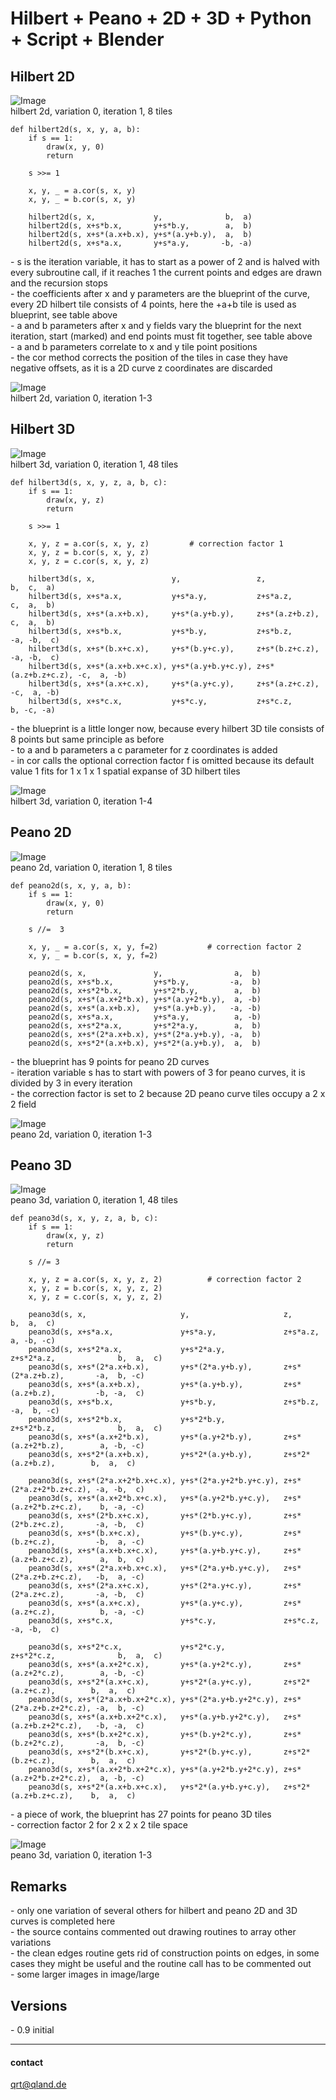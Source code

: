 # **Hilbert + Peano + 2D + 3D + Python + Script + Blender**

## **Hilbert 2D**

![Image](images/hilbert2d_var0.png)  
hilbert 2d, variation 0, iteration 1, 8 tiles

```
def hilbert2d(s, x, y, a, b):
    if s == 1:
        draw(x, y, 0)
        return

    s >>= 1

    x, y, _ = a.cor(s, x, y)           
    x, y, _ = b.cor(s, x, y)

    hilbert2d(s, x,             y,              b,  a)
    hilbert2d(s, x+s*b.x,       y+s*b.y,        a,  b)
    hilbert2d(s, x+s*(a.x+b.x), y+s*(a.y+b.y),  a,  b)
    hilbert2d(s, x+s*a.x,       y+s*a.y,       -b, -a)
```

\- s is the iteration variable, it has to start as a power of 2 and is halved with every subroutine call, if it reaches 1 the current points and edges are drawn and the recursion stops  
\- the coefficients after x and y parameters are the blueprint of the curve, every 2D hilbert tile consists of 4 points, here the +a+b tile is used as blueprint, see table above  
\- a and b parameters after x and y fields vary the blueprint for the next iteration, start (marked) and end points must fit together, see table above  
\- a and b parameters correlate to x and y tile point positions  
\- the cor method corrects the position of the tiles in case they have negative offsets, as it is a 2D curve z coordinates are discarded

![Image](images/hilbert2d_1_4r.png)  
hilbert 2d, variation 0, iteration 1-3

## **Hilbert 3D**

![Image](images/hilbert3d_var0.png)  
hilbert 3d, variation 0, iteration 1, 48 tiles

```
def hilbert3d(s, x, y, z, a, b, c):
    if s == 1:
        draw(x, y, z)
        return

    s >>= 1
    
    x, y, z = a.cor(s, x, y, z)         # correction factor 1
    x, y, z = b.cor(s, x, y, z)
    x, y, z = c.cor(s, x, y, z)

    hilbert3d(s, x,                 y,                 z,                  b,  c,  a)
    hilbert3d(s, x+s*a.x,           y+s*a.y,           z+s*a.z,            c,  a,  b)
    hilbert3d(s, x+s*(a.x+b.x),     y+s*(a.y+b.y),     z+s*(a.z+b.z),      c,  a,  b)
    hilbert3d(s, x+s*b.x,           y+s*b.y,           z+s*b.z,           -a, -b,  c)
    hilbert3d(s, x+s*(b.x+c.x),     y+s*(b.y+c.y),     z+s*(b.z+c.z),     -a, -b,  c)
    hilbert3d(s, x+s*(a.x+b.x+c.x), y+s*(a.y+b.y+c.y), z+s*(a.z+b.z+c.z), -c,  a, -b)
    hilbert3d(s, x+s*(a.x+c.x),     y+s*(a.y+c.y),     z+s*(a.z+c.z),     -c,  a, -b)
    hilbert3d(s, x+s*c.x,           y+s*c.y,           z+s*c.z,            b, -c, -a)
```

\- the blueprint is a little longer now, because every hilbert 3D tile consists of 8 points but same principle as before  
\- to a and b parameters a c parameter for z coordinates is added  
\- in cor calls the optional correction factor f is omitted because its default value 1 fits for 1 x 1 x 1 spatial expanse of 3D hilbert tiles

![Image](images/hilbert3d_1_4r.png)  
hilbert 3d, variation 0, iteration 1-4

## **Peano 2D**

![Image](images/peano2d_var0.png)  
peano 2d, variation 0, iteration 1, 8 tiles

```
def peano2d(s, x, y, a, b):
    if s == 1:
        draw(x, y, 0)
        return

    s //=  3

    x, y, _ = a.cor(s, x, y, f=2)           # correction factor 2
    x, y, _ = b.cor(s, x, y, f=2)

    peano2d(s, x,               y,                a,  b)
    peano2d(s, x+s*b.x,         y+s*b.y,         -a,  b)
    peano2d(s, x+s*2*b.x,       y+s*2*b.y,        a,  b)
    peano2d(s, x+s*(a.x+2*b.x), y+s*(a.y+2*b.y),  a, -b)
    peano2d(s, x+s*(a.x+b.x),   y+s*(a.y+b.y),   -a, -b)
    peano2d(s, x+s*a.x,         y+s*a.y,          a, -b)
    peano2d(s, x+s*2*a.x,       y+s*2*a.y,        a,  b)
    peano2d(s, x+s*(2*a.x+b.x), y+s*(2*a.y+b.y), -a,  b)
    peano2d(s, x+s*2*(a.x+b.x), y+s*2*(a.y+b.y),  a,  b)
```

\- the blueprint has 9 points for peano 2D curves  
\- iteration variable s has to start with powers of 3 for peano curves, it is divided by 3 in every iteration  
\- the correction factor is set to 2 because 2D peano curve tiles occupy a 2 x 2 field

![Image](images/peano2d_1_3r.png)  
peano 2d, variation 0, iteration 1-3

## **Peano 3D**

![Image](images/peano3d_var0.png)  
peano 3d, variation 0, iteration 1, 48 tiles

```
def peano3d(s, x, y, z, a, b, c):
    if s == 1:
        draw(x, y, z)
        return

    s //= 3

    x, y, z = a.cor(s, x, y, z, 2)          # correction factor 2
    x, y, z = b.cor(s, x, y, z, 2)
    x, y, z = c.cor(s, x, y, z, 2)

    peano3d(s, x,                     y,                     z,                      b,  a,  c)
    peano3d(s, x+s*a.x,               y+s*a.y,               z+s*a.z,                a, -b, -c)
    peano3d(s, x+s*2*a.x,             y+s*2*a.y,             z+s*2*a.z,              b,  a,  c)
    peano3d(s, x+s*(2*a.x+b.x),       y+s*(2*a.y+b.y),       z+s*(2*a.z+b.z),       -a,  b, -c)
    peano3d(s, x+s*(a.x+b.x),         y+s*(a.y+b.y),         z+s*(a.z+b.z),         -b, -a,  c)
    peano3d(s, x+s*b.x,               y+s*b.y,               z+s*b.z,               -a,  b, -c)
    peano3d(s, x+s*2*b.x,             y+s*2*b.y,             z+s*2*b.z,              b,  a,  c)
    peano3d(s, x+s*(a.x+2*b.x),       y+s*(a.y+2*b.y),       z+s*(a.z+2*b.z),        a, -b, -c)
    peano3d(s, x+s*2*(a.x+b.x),       y+s*2*(a.y+b.y),       z+s*2*(a.z+b.z),        b,  a,  c)
    
    peano3d(s, x+s*(2*a.x+2*b.x+c.x), y+s*(2*a.y+2*b.y+c.y), z+s*(2*a.z+2*b.z+c.z), -a, -b,  c)
    peano3d(s, x+s*(a.x+2*b.x+c.x),   y+s*(a.y+2*b.y+c.y),   z+s*(a.z+2*b.z+c.z),    b, -a, -c)
    peano3d(s, x+s*(2*b.x+c.x),       y+s*(2*b.y+c.y),       z+s*(2*b.z+c.z),       -a, -b,  c)
    peano3d(s, x+s*(b.x+c.x),         y+s*(b.y+c.y),         z+s*(b.z+c.z),         -b,  a, -c)
    peano3d(s, x+s*(a.x+b.x+c.x),     y+s*(a.y+b.y+c.y),     z+s*(a.z+b.z+c.z),      a,  b,  c)
    peano3d(s, x+s*(2*a.x+b.x+c.x),   y+s*(2*a.y+b.y+c.y),   z+s*(2*a.z+b.z+c.z),   -b,  a, -c)
    peano3d(s, x+s*(2*a.x+c.x),       y+s*(2*a.y+c.y),       z+s*(2*a.z+c.z),       -a, -b,  c)
    peano3d(s, x+s*(a.x+c.x),         y+s*(a.y+c.y),         z+s*(a.z+c.z),          b, -a, -c)
    peano3d(s, x+s*c.x,               y+s*c.y,               z+s*c.z,               -a, -b,  c)

    peano3d(s, x+s*2*c.x,             y+s*2*c.y,             z+s*2*c.z,              b,  a,  c)
    peano3d(s, x+s*(a.x+2*c.x),       y+s*(a.y+2*c.y),       z+s*(a.z+2*c.z),        a, -b, -c)
    peano3d(s, x+s*2*(a.x+c.x),       y+s*2*(a.y+c.y),       z+s*2*(a.z+c.z),        b,  a,  c)
    peano3d(s, x+s*(2*a.x+b.x+2*c.x), y+s*(2*a.y+b.y+2*c.y), z+s*(2*a.z+b.z+2*c.z), -a,  b, -c)
    peano3d(s, x+s*(a.x+b.x+2*c.x),   y+s*(a.y+b.y+2*c.y),   z+s*(a.z+b.z+2*c.z),   -b, -a,  c)
    peano3d(s, x+s*(b.x+2*c.x),       y+s*(b.y+2*c.y),       z+s*(b.z+2*c.z),       -a,  b, -c)
    peano3d(s, x+s*2*(b.x+c.x),       y+s*2*(b.y+c.y),       z+s*2*(b.z+c.z),        b,  a,  c)
    peano3d(s, x+s*(a.x+2*b.x+2*c.x), y+s*(a.y+2*b.y+2*c.y), z+s*(a.z+2*b.z+2*c.z),  a, -b, -c)
    peano3d(s, x+s*2*(a.x+b.x+c.x),   y+s*2*(a.y+b.y+c.y),   z+s*2*(a.z+b.z+c.z),    b,  a,  c)
```

\- a piece of work, the blueprint has 27 points for peano 3D tiles  
\- correction factor 2 for 2 x 2 x 2 tile space 

![Image](images/peano3d_1_3r.png)  
peano 3d, variation 0, iteration 1-3

## **Remarks**
\- only one variation of several others for hilbert and peano 2D and 3D curves is completed here  
\- the source contains commented out drawing routines to array other variations  
\- the clean edges routine gets rid of construction points on edges, in some cases they might be useful and the routine call has to be commented out  
\- some larger images in image/large

## **Versions**
\- 0.9 initial  

---

#### contact
[qrt@qland.de](mailto:qrt@qland.de)
